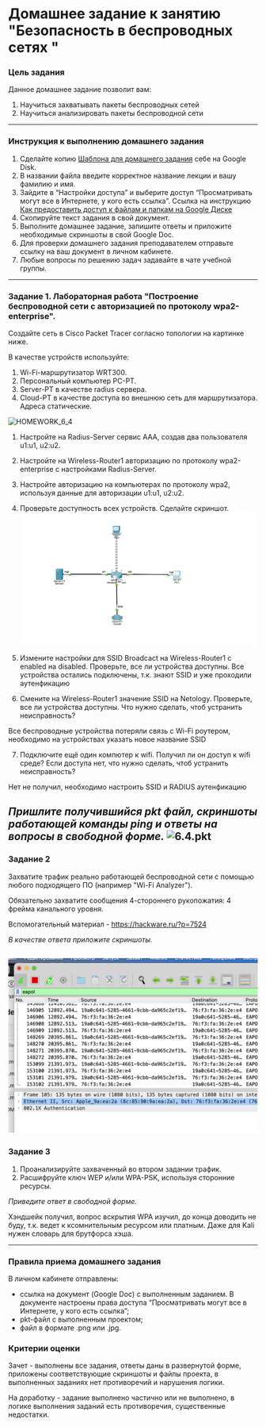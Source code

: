 # Домашнее задание к занятию "Безопасность в беспроводных сетях "

### Цель задания

Данное домашнее задание позволит вам:

1. Научиться захватывать пакеты беспроводных сетей
3. Научиться анализировать пакеты беспроводной сети

------

### Инструкция к выполнению домашнего задания

1. Сделайте копию [Шаблона для домашнего задания](https://docs.google.com/document/d/1youKpKm_JrC0UzDyUslIZW2E2bIv5OVlm_TQDvH5Pvs/edit) себе на Google Disk.
2. В названии файла введите корректное название лекции и вашу фамилию и имя.
3. Зайдите в “Настройки доступа” и выберите доступ “Просматривать могут все в Интернете, у кого есть ссылка”.  Ссылка на инструкцию [Как предоставить доступ к файлам и папкам на Google Диске](https://support.google.com/docs/answer/2494822?hl=ru&co=GENIE.Platform%3DDesktop)
4. Скопируйте текст задания в свой документ.
5. Выполните домашнее задание, запишите ответы и приложите необходимые скриншоты в свой Google Doc.
6. Для проверки домашнего задания преподавателем отправьте ссылку на ваш документ в личном кабинете.
7. Любые вопросы по решению задач задавайте в чате учебной группы.

---

### Задание 1. Лабораторная работа "Построение беспроводной сети с авторизацией по протоколу wpa2-enterprise".

Создайте сеть в Сisco Packet Tracer согласно топологии на картинке ниже.

В качестве устройств используйте: 
1. Wi-Fi-маршрутизатор WRT300.
2. Персональный компьютер PC-PT.
3. Server-PT в качестве radius сервера.
4. Cloud-PT в качестве доступа во внешнюю сеть для маршрутизатора.
Адреса статические. 

![HOMEWORK_6_4](https://user-images.githubusercontent.com/40097402/171293324-a328ef81-abb0-4c89-95fc-465a4cba309e.jpg)

1. Настройте на Radius-Server сервис AAA, создав два пользователя u1:u1, u2:u2.
2. Настройте на Wireless-Router1 авторизацию по протоколу wpa2-enterprise с настройками Radius-Server.
3. Настройте авторизацию на компьютерах по протоколу wpa2, используя данные для авторизации u1:u1, u2:u2.
4. Проверьте доступность всех устройств. Сделайте скриншот.
![](./img/6.4.1.png)
5. Измените настройки для SSID Broadcact на  Wireless-Router1 с enabled на disabled. Проверьте, все ли устройства доступны.
Все устройства остались подключены, т.к. знают SSID и уже проходили аутенфикацию

6. Смените на Wireless-Router1 значение SSID на Netology. Проверьте, все ли устройства доступны. Что нужно сделать, чтоб устранить неисправность?

Все беспроводные устройства потеряли связь с Wi-Fi роутером, необходимо на устройствах указать новое название  SSID

7. Подключите ещё один компютер к wifi. Получил ли он доступ к wifi среде? Если доступа нет, что нужно сделать, чтоб устранить неисправность?

 Нет не получил, необходимо настроить SSID и RADIUS аутенфикацию

*Пришлите получившийся pkt файл, скриншоты работающей команды ping и ответы на вопросы в свободной форме.*
![6.4.pkt](./files/6.4.pkt)
---

### Задание 2

Захватите трафик реально работающей беспроводной сети с помощью любого подходящего ПО (например "Wi-Fi Analyzer").

Обязательно захватите сообщения 4-стороннего рукопожатия: 4 фрейма канального уровня.

Вспомогательный материал - https://hackware.ru/?p=7524 

*В качестве ответа приложите скриншоты.*

![](./img/6.4.2.png)
---

### Задание 3

1. Проанализируйте захваченный во втором задании трафик. 
2. Расшифруйте ключ WEP и/или WPA-PSK, используя сторонние ресурсы.

*Приведите ответ в свободной форме.*

Хэндшейк получил, вопрос вскрытия WPA изучил, до конца доводить не буду, т.к. ведет к ксомнительным ресурсом или платным. Даже для Kali нужен словарь для брутфорса хэша. 

---

### Правила приема домашнего задания

В личном кабинете отправлены:

- ссылка на документ (Google Doc) с выполненным заданием. В документе настроены права доступа “Просматривать могут все в Интернете, у кого есть ссылка”;
- pkt-файл с выполненным проектом;
- файл в формате .png или .jpg.

### Критерии оценки

Зачет - выполнены все задания, ответы даны в развернутой форме, приложены соответствующие скриншоты и файлы проекта, в выполненных заданиях нет противоречий и нарушения логики.

На доработку - задание выполнено частично или не выполнено, в логике выполнения заданий есть противоречия, существенные недостатки.